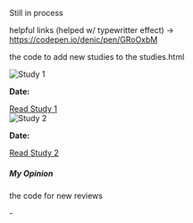 Still in process

helpful links (helped w/ typewritter effect) -> https://codepen.io/denic/pen/GRoOxbM


the code to add new studies to the studies.html 
<div class="home-divider"></div> 
<div class="study-container"> 
    <!-- Study 1 -->
    <div class="study-card">
        <img src=""  alt="Study 1" class="study-image"> <!-- copy image address from picture in study-->
        <div class="study-title, basic-information"></div> <!-- copy and paste the title -->
        <p><strong>Date:</strong></p> <!-- copy and paste the date -->
        <p class="study-summary"></p> <!-- summary of the study -->
        <a href="https://www.ncbi.nlm.nih.gov/pmc/articles/PMC10423472/" class="study-button" target="_blank">Read Study 1</a>
    </div>
    <!-- Study 2 -->
    <div class="study-card">
        <img src="" alt="Study 2" class="study-image"> <!-- copy image address from picture in study-->
        <div class="study-title, basic-information"></div> <!-- copy and paste the title -->
        <p><strong>Date:</strong> </p> <!-- copy and paste the date -->
        <p class="study-summary"></p> <!-- summary of the study -->
        <a href="https://www.ncbi.nlm.nih.gov/pmc/articles/PMC10272399/" class="study-button" target="_blank">Read Study 2</a>
    </div>
</div>
<!-- Opinion Section -->
<div class="opinion-section">
    <h5 class="basic-information">My Opinion</h5>
    <p></p> <!-- write my opinion -->
</div> <!-- END COPY and Paste -->



the code for new reviews
<div class="testimonial-item">
    <p></p> <!-- Add what they said -->
    <cite>-</cite> <!-- Add Name of Reviewer -->
</div>